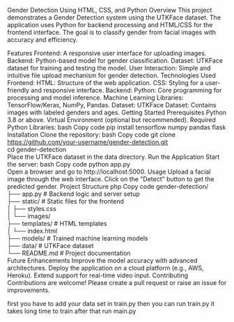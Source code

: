 Gender Detection Using HTML, CSS, and Python
Overview
This project demonstrates a Gender Detection system using the UTKFace dataset. The application uses Python for backend processing and HTML/CSS for the frontend interface. The goal is to classify gender from facial images with accuracy and efficiency.

Features
Frontend: A responsive user interface for uploading images.
Backend: Python-based model for gender classification.
Dataset: UTKFace dataset for training and testing the model.
User Interaction: Simple and intuitive file upload mechanism for gender detection.
Technologies Used
Frontend:
HTML: Structure of the web application.
CSS: Styling for a user-friendly and responsive interface.
Backend:
Python: Core programming for processing and model inference.
Machine Learning Libraries: TensorFlow/Keras, NumPy, Pandas.
Dataset:
UTKFace Dataset: Contains images with labeled genders and ages.
Getting Started
Prerequisites
Python 3.8 or above.
Virtual Environment (optional but recommended).
Required Python Libraries:
bash
Copy code
pip install tensorflow numpy pandas flask  
Installation
Clone the repository:
bash
Copy code
git clone https://github.com/your-username/gender-detection.git  
cd gender-detection  
Place the UTKFace dataset in the data directory.
Run the Application
Start the server:
bash
Copy code
python app.py  
Open a browser and go to http://localhost:5000.
Usage
Upload a facial image through the web interface.
Click on the "Detect" button to get the predicted gender.
Project Structure
php
Copy code
gender-detection/  
├── app.py                # Backend logic and server setup  
├── static/               # Static files for the frontend  
│   ├── styles.css  
│   └── images/  
├── templates/            # HTML templates  
│   └── index.html  
├── models/               # Trained machine learning models  
├── data/                 # UTKFace dataset  
└── README.md             # Project documentation  
Future Enhancements
Improve the model accuracy with advanced architectures.
Deploy the application on a cloud platform (e.g., AWS, Heroku).
Extend support for real-time video input.
Contributing
Contributions are welcome! Please create a pull request or raise an issue for improvements.

first you have to add your data set in train.py
then you can run train.py it takes long time to train
after that run main.py
